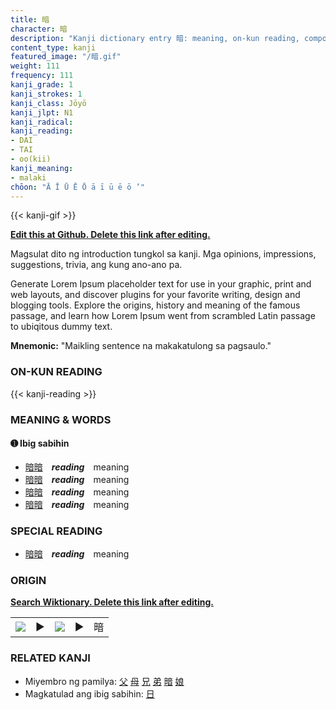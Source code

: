 ```yaml
---
title: 暗
character: 暗
description: "Kanji dictionary entry 暗: meaning, on-kun reading, compounds, origin, related kanji"
content_type: kanji
featured_image: "/暗.gif"
weight: 111
frequency: 111
kanji_grade: 1
kanji_strokes: 1
kanji_class: Jōyō
kanji_jlpt: N1
kanji_radical: 
kanji_reading: 
- DAI
- TAI
- oo(kii)
kanji_meaning:
- malaki
chōon: "Ā Ī Ū Ē Ō ā ī ū ē ō ’"
---
```

[//]: # (Don't edit the line below. Kanji animated GIF code is automatically generated.)
{{< kanji-gif >}}

[//]: # (Edit below this line.)

**[Edit this at Github. Delete this link after editing.](https://github.com/tim0g/tim/tree/main/content/kanji/暗/index.md)**

Magsulat dito ng introduction tungkol sa kanji. Mga opinions, impressions, suggestions, trivia, ang kung ano-ano pa.

Generate Lorem Ipsum placeholder text for use in your graphic, print and web layouts, and discover plugins for your favorite writing, design and blogging tools. Explore the origins, history and meaning of the famous passage, and learn how Lorem Ipsum went from scrambled Latin passage to ubiqitous dummy text.
 
**Mnemonic:** "Maikling sentence na makakatulong sa pagsaulo."

### ON-KUN READING

[//]: # (Don't edit the line below. ON-KUN READING code is automatically generated.)
{{< kanji-reading >}}

### MEANING & WORDS

#### ➊ **Ibig sabihin**
  - [暗](../暗)[暗](../暗)　***reading***　meaning
  - [暗](../暗)[暗](../暗)　***reading***　meaning
  - [暗](../暗)[暗](../暗)　***reading***　meaning
  - [暗](../暗)[暗](../暗)　***reading***　meaning

### SPECIAL READING
  - [暗](../暗)[暗](../暗)　***reading***　meaning

### ORIGIN

**[Search Wiktionary. Delete this link after editing.](https://wiktionary.org/wiki/暗)**
<table class="kanji-table"><tr><td>
<img src="60px-暗-bronze.svg.png">
</td><td>▶</td><td>
<img src="60px-暗-oracle.svg.png">
</td><td>▶</td>
<td class="kanji-origin">暗</td>
</tr></table>

### RELATED KANJI
- Miyembro ng pamilya: [父](../父) [母](../母) [兄](../兄) [弟](../弟) [暗](../暗) [娘](../娘)
- Magkatulad ang ibig sabihin: [日](../日)
